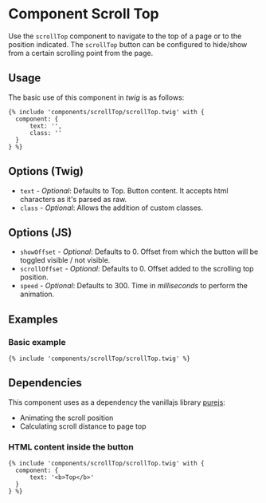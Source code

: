 # Component Scroll Top
Use the `scrollTop` component to navigate to the top of a page or to the position indicated. The `scrollTop` button can be configured to hide/show from a certain scrolling point from the page.

## Usage
The basic use of this component in *twig* is as follows:
```twig
{% include 'components/scrollTop/scrollTop.twig' with {
  component: {
      text: '',
      class: ''
  }
} %}
```

## Options (Twig)
+ `text` - *Optional*: Defaults to Top. Button content. It accepts html characters as it's parsed as raw.
+ `class` - *Optional*: Allows the addition of custom classes.

## Options (JS)
+ `showOffset` - *Optional*: Defaults to 0. Offset from which the button will be toggled visible / not visible.
+ `scrollOffset` - *Optional*: Defaults to 0. Offset added to the scrolling top position.
+ `speed` - *Optional*: Defaults to 300. Time in _milliseconds_ to perform the animation.

## Examples
### Basic example
```twig
{% include 'components/scrollTop/scrollTop.twig' %}
```

## Dependencies
This component uses as a dependency the vanillajs library [purejs](https://github.com/Runroom/purejs):
* Animating the scroll position
* Calculating scroll distance to page top

### HTML content inside the button
```twig
{% include 'components/scrollTop/scrollTop.twig' with {
  component: {
      text: '<b>Top</b>'
  }
} %}
```